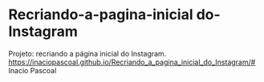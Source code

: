 # Recriando-a-pagina-inicial do-Instagram
Projeto: recriando a página inicial do Instagram.
https://inaciopascoal.github.io/Recriando_a_pagina_inicial_do_Instagram/#
Inacio Pascoal

